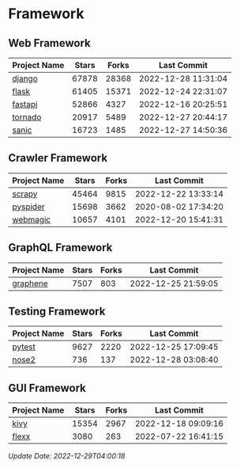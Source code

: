 # Framework

## Web Framework
| Project Name | Stars | Forks | Last Commit |
| ------------ | ----- | ----- | ----------- |
| [django](https://github.com/django/django) | 67878 | 28368 | 2022-12-28 11:31:04 |
| [flask](https://github.com/pallets/flask) | 61405 | 15371 | 2022-12-24 22:31:07 |
| [fastapi](https://github.com/tiangolo/fastapi) | 52866 | 4327 | 2022-12-16 20:25:51 |
| [tornado](https://github.com/tornadoweb/tornado) | 20917 | 5489 | 2022-12-27 20:44:17 |
| [sanic](https://github.com/sanic-org/sanic) | 16723 | 1485 | 2022-12-27 14:50:36 |

## Crawler Framework
| Project Name | Stars | Forks | Last Commit |
| ------------ | ----- | ----- | ----------- |
| [scrapy](https://github.com/scrapy/scrapy) | 45464 | 9815 | 2022-12-22 13:33:14 |
| [pyspider](https://github.com/binux/pyspider) | 15698 | 3662 | 2020-08-02 17:34:20 |
| [webmagic](https://github.com/code4craft/webmagic) | 10657 | 4101 | 2022-12-20 15:41:31 |

## GraphQL Framework
| Project Name | Stars | Forks | Last Commit |
| ------------ | ----- | ----- | ----------- |
| [graphene](https://github.com/graphql-python/graphene) | 7507 | 803 | 2022-12-25 21:59:05 |

## Testing Framework
| Project Name | Stars | Forks | Last Commit |
| ------------ | ----- | ----- | ----------- |
| [pytest](https://github.com/pytest-dev/pytest) | 9627 | 2220 | 2022-12-25 17:09:45 |
| [nose2](https://github.com/nose-devs/nose2) | 736 | 137 | 2022-12-28 03:08:40 |

## GUI Framework
| Project Name | Stars | Forks | Last Commit |
| ------------ | ----- | ----- | ----------- |
| [kivy](https://github.com/kivy/kivy) | 15354 | 2967 | 2022-12-18 09:09:16 |
| [flexx](https://github.com/flexxui/flexx) | 3080 | 263 | 2022-07-22 16:41:15 |

*Update Date: 2022-12-29T04:00:18*